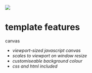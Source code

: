 ![](https://img.shields.io/badge/current_javascript_templates-1-blueviolet)
# template features
canvas
* _viewport-sized javascript canvas_
* _scales to viewport on window resize_
* _customiseable background colour_
* _css and html included_
